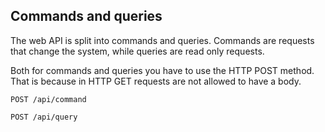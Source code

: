 ## Commands and queries

The web API is split into commands and queries.  Commands 
are requests that change the system, while queries are 
read only requests.

Both for commands and queries you have to use the HTTP POST 
method.  That is because in HTTP GET requests are not allowed 
to have a body. 

`POST /api/command`

`POST /api/query`